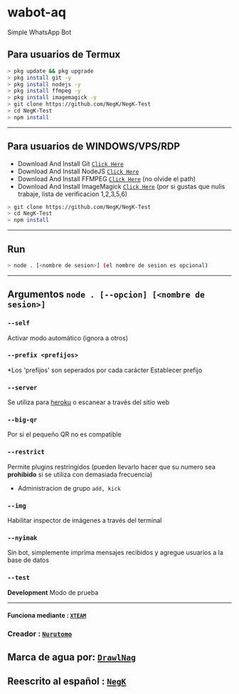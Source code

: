 # wabot-aq

Simple WhatsApp Bot

## Para usuarios de Termux

```bash
> pkg update && pkg upgrade
> pkg install git -y
> pkg install nodejs -y
> pkg install ffmpeg -y
> pkg install imagemagick -y
> git clone https://github.com/NegK/NegK-Test
> cd NegK-Test
> npm install
```

---------

## Para usuarios de WINDOWS/VPS/RDP

* Download And Install Git [`Click Here`](https://git-scm.com/downloads)
* Download And Install NodeJS [`Click Here`](https://nodejs.org/en/download)
* Download And Install FFMPEG [`Click Here`](https://ffmpeg.org/download.html) (no olvide el path)
* Download And Install ImageMagick [`Click Here`](https://imagemagick.org/script/download.php) (por si gustas que nulis trabaje, lista de verificacion 1,2,3,5,6)

```bash
> git clone https://github.com/NegK/NegK-Test
> cd NegK-Test
> npm install
```

---------

## Run

```bash
> node . [<nombre de sesion>] (el nombre de sesion es opcional)
```

---------

## Argumentos `node . [--opcion] [<nombre de sesion>]`

### `--self`

Activar modo automático (ignora a otros)

### `--prefix <prefijos>`

*Los 'prefijos' son seperados por cada carácter
Establecer prefijo

### `--server`

Se utiliza para [heroku](https://heroku.com/) o escanear a través del sitio web

### `--big-qr`

Por si el pequeño QR no es compatible

### `--restrict`

Permite plugins restringidos (pueden llevarlo hacer que su numero sea **prohibido** si se utiliza con demasiada frecuencia)

* Administracion de grupo `add, kick`

### `--img`

Habilitar inspector de imágenes a través del terminal

### `--nyimak`

Sin bot, simplemente imprima mensajes recibidos y agregue usuarios a la base de datos

### `--test`

**Development** Modo de prueba

---------

#### Funciona mediante : [`XTEAM`](https://api.xteam.xyz)

### Creador : [`Nurutomo`](https://GitHub.com/Nurutomo)

## Marca de agua por: [`DrawlNag`](https://youtube.com/c/DrawlNag)

## Reescrito al español : [`NegK`](https://github.com/NegK)
